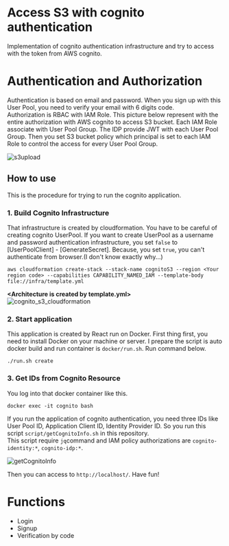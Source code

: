 # Access S3 with cognito authentication
Implementation of cognito authentication infrastructure and try to access with the token from AWS cognito.

# Authentication and Authorization
Authentication is based on email and password. When you sign up with this User Pool, you need to verify your email with 6 digits code.<br/>
Authorization is RBAC with IAM Role. This picture below represent with the entire authorization with AWS cognito to access S3 bucket. Each IAM Role associate with User Pool Group. The IDP provide JWT with each User Pool Group. Then you set S3 bucket policy which principal is set to each IAM Role to control the access for every User Pool Group.

![s3upload](https://user-images.githubusercontent.com/18078024/117998487-eb4ee700-b37e-11eb-9919-aa23b84e0d30.png)

## How to use
This is the procedure for trying to run the cognito application.

### 1. Build Cognito Infrastructure
That infrastructure is created by cloudformation. You have to be careful of creating cognito UserPool. If you want to create UserPool as a username and password authentication infrastructure, you set `false` to [UserPoolClient] - [GenerateSecret]. Because, you set `true`, you can't authenticate from browser.(I don't know exactly why...)

```
aws cloudformation create-stack --stack-name cognitoS3 --region <Your region code> --capabilities CAPABILITY_NAMED_IAM --template-body file://infra/template.yml
```
**\<Architecture is created by template.yml\>**
<br/>
![cognito_s3_cloudformation](https://user-images.githubusercontent.com/18078024/117558493-ee18b600-b0b8-11eb-9678-d2860cf7c7f1.png)

### 2. Start application
This application is created by React run on Docker. First thing first, you need to install Docker on your machine or server. I prepare the script is auto docker build and run container is `docker/run.sh`. Run command below.
```
./run.sh create
```

### 3. Get IDs from Cognito Resource
You log into that docker container like this.
```
docker exec -it cognito bash
```
If you run the application of cognito authentication, you need three IDs like User Pool ID, Application Client ID, Identity Provider ID. So you run this script `script/getCognitoInfo.sh` in this repository.<br/>
This script require `jq`command and IAM policy authorizations are `cognito-identity:*`,  `cognito-idp:*`.<br/>

![getCognitoInfo](https://user-images.githubusercontent.com/18078024/117558973-57e68f00-b0bc-11eb-81dc-ebd490f913bf.png)

Then you can access to `http://localhost/`. Have fun!

# Functions
- Login
- Signup
- Verification by code
